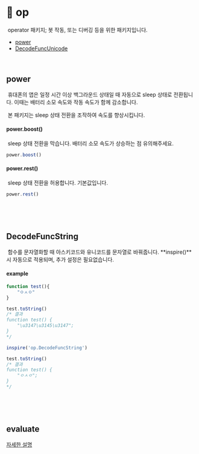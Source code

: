 # 📑 op
&nbsp;operator 패키지; 봇 작동, 또는 디버깅 등을 위한 패키지입니다.

- [power](#power)
- [DecodeFuncUnicode](#decodefuncunicode)


&nbsp;

## power
&nbsp;휴대폰의 앱은 일정 시간 이상 백그라운드 상태일 때 자동으로 sleep 상태로 전환됩니다. 이때는 배터리 소모 속도와 작동 속도가 함께 감소합니다.

&nbsp;본 패키지는 sleep 상태 전환을 조작하여 속도를 향상시킵니다.


#### power.boost()
&nbsp;sleep 상태 전환을 막습니다. 배터리 소모 속도가 상승하는 점 유의해주세요.
```javascript
power.boost()
```

#### power.rest()
&nbsp;sleep 상태 전환을 허용합니다. 기본값입니다.
```javascript
power.rest()
```

&nbsp;

&nbsp;

## DecodeFuncString
&nbsp;함수를 문자열화할 때 아스키코드와 유니코드를 문자열로 바꿔줍니다. **inspire()**시 자동으로 적용되며, 추가 설정은 필요없습니다.

#### example
```javascript
function test(){
    "ㅇㅅㅇ"
}

test.toString()
/* 결과
function test() {
    "\u3147\u3145\u3147";
}
*/

inspire('op.DecodeFuncString')

test.toString()
/* 결과
function test() {
    "ㅇㅅㅇ";
}
*/
```

&nbsp;

&nbsp;

## evaluate
[자세한 설명](./evaluate/README.md)